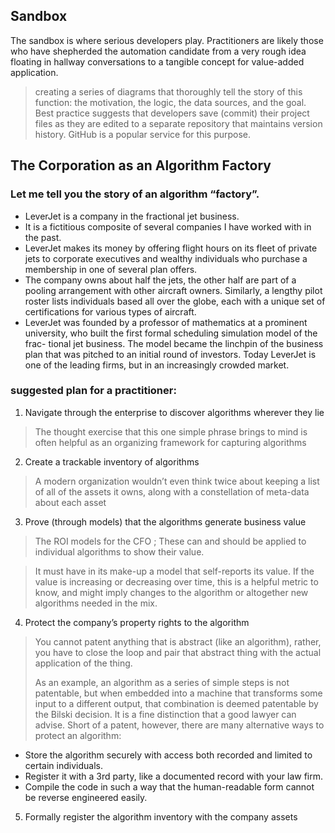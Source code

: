 ## Sandbox
The sandbox is where serious developers play. Practitioners are likely those
who have shepherded the automation candidate from a very rough idea
floating in hallway conversations to a tangible concept for value-added
application.
> creating a series of diagrams that thoroughly tell the story of this function: the motivation, the logic, the data sources, and the goal.
> Best practice suggests that developers save (commit) their project files as they are edited to a separate repository that maintains version history. GitHub is a popular service for this purpose.


## The Corporation as an Algorithm Factory
### Let me tell you the story of an algorithm “factory”.
- LeverJet is a company in the fractional jet business. 
- It is a fictitious composite of several companies I have worked with in the past. 
- LeverJet makes its money by offering flight hours on its fleet of private jets to corporate
executives and wealthy individuals who purchase a membership in one of
several plan offers. 
- The company owns about half the jets, the other half are part of a pooling arrangement with other aircraft owners. Similarly, a lengthy pilot roster lists individuals based all over the globe, each with a
unique set of certifications for various types of aircraft.
- LeverJet was founded by a professor of mathematics at a prominent university, who built the first formal scheduling simulation model of the frac- tional jet business. The model became the linchpin of the business plan that was pitched to an initial round of investors. Today LeverJet is one of the leading firms, but in an increasingly crowded market.

### suggested plan for a practitioner:
1. Navigate through the enterprise to discover algorithms wherever they lie
> The thought exercise that this one simple phrase brings to mind is often helpful as an organizing framework for capturing algorithms

2. Create a trackable inventory of algorithms
> A modern organization wouldn’t even think twice about keeping a list of all of the assets it owns, along with a constellation of meta-data about each asset

3. Prove (through models) that the algorithms generate business value

> The ROI models for the CFO ; These can and should be applied to individual algorithms to show their value.

> It must have in its make-up a model that self-reports its value. If the value is increasing or decreasing over time, this is a helpful metric to know, and might imply changes to the algorithm or altogether new algorithms needed in the mix.

4. Protect the company’s property rights to the algorithm
> You cannot patent anything that is abstract (like an algorithm), rather, you have to close the loop and pair that abstract thing with the actual application of the thing.
>
> As an example, an algorithm as a series of simple steps is not patentable, but when embedded into a machine that transforms some input to a different output, that combination is deemed patentable by the Bilski decision. It is a fine distinction that a good lawyer can advise. Short of a patent, however, there are many alternative ways to protect an algorithm:
- Store the algorithm securely with access both recorded and limited to certain individuals.
- Register it with a 3rd party, like a documented record with your law firm.
- Compile the code in such a way that the human-readable form cannot be reverse engineered easily.

5. Formally register the algorithm inventory with the company assets
